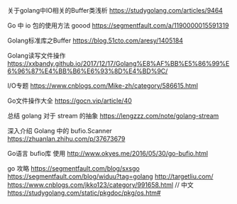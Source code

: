 关于golang中IO相关的Buffer类浅析
https://studygolang.com/articles/9464

Go 中 io 包的使用方法 goood
https://segmentfault.com/a/1190000015591319

Golang标准库之Buffer
https://blog.51cto.com/aresy/1405184


Golang读写文件操作
https://xxbandy.github.io/2017/12/17/Golang%E8%AF%BB%E5%86%99%E6%96%87%E4%BB%B6%E6%93%8D%E4%BD%9C/

I/O专题
https://www.cnblogs.com/Mike-zh/category/586615.html

Go文件操作大全
https://gocn.vip/article/40


总结 golang 对于 stream 的抽象
https://lengzzz.com/note/golang-stream

深入介绍 Golang 中的 bufio.Scanner
https://zhuanlan.zhihu.com/p/37673679

Go语言 bufio库 使用
http://www.okyes.me/2016/05/30/go-bufio.html

go 攻略
https://segmentfault.com/blog/sxsgo
https://segmentfault.com/blog/widuu?tag=golang
http://targetliu.com/
https://www.cnblogs.com/jkko123/category/991658.html
// 中文
https://studygolang.com/static/pkgdoc/pkg/os.htm#
